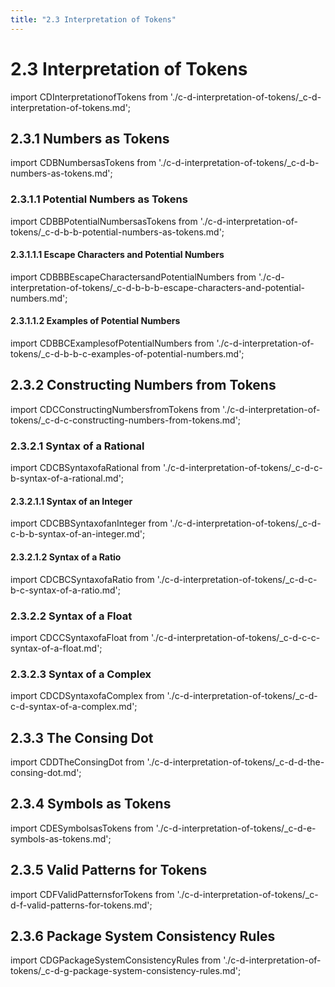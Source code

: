 ```yaml
---
title: "2.3 Interpretation of Tokens"
---
```


# 2.3 Interpretation of Tokens

import CDInterpretationofTokens from './c-d-interpretation-of-tokens/_c-d-interpretation-of-tokens.md';

<CDInterpretationofTokens />

## 2.3.1 Numbers as Tokens

import CDBNumbersasTokens from './c-d-interpretation-of-tokens/_c-d-b-numbers-as-tokens.md';

<CDBNumbersasTokens />

### 2.3.1.1 Potential Numbers as Tokens

import CDBBPotentialNumbersasTokens from './c-d-interpretation-of-tokens/_c-d-b-b-potential-numbers-as-tokens.md';

<CDBBPotentialNumbersasTokens />

#### 2.3.1.1.1 Escape Characters and Potential Numbers

import CDBBBEscapeCharactersandPotentialNumbers from './c-d-interpretation-of-tokens/_c-d-b-b-b-escape-characters-and-potential-numbers.md';

<CDBBBEscapeCharactersandPotentialNumbers />

#### 2.3.1.1.2 Examples of Potential Numbers

import CDBBCExamplesofPotentialNumbers from './c-d-interpretation-of-tokens/_c-d-b-b-c-examples-of-potential-numbers.md';

<CDBBCExamplesofPotentialNumbers />

## 2.3.2 Constructing Numbers from Tokens

import CDCConstructingNumbersfromTokens from './c-d-interpretation-of-tokens/_c-d-c-constructing-numbers-from-tokens.md';

<CDCConstructingNumbersfromTokens />

### 2.3.2.1 Syntax of a Rational

import CDCBSyntaxofaRational from './c-d-interpretation-of-tokens/_c-d-c-b-syntax-of-a-rational.md';

<CDCBSyntaxofaRational />

#### 2.3.2.1.1 Syntax of an Integer

import CDCBBSyntaxofanInteger from './c-d-interpretation-of-tokens/_c-d-c-b-b-syntax-of-an-integer.md';

<CDCBBSyntaxofanInteger />

#### 2.3.2.1.2 Syntax of a Ratio

import CDCBCSyntaxofaRatio from './c-d-interpretation-of-tokens/_c-d-c-b-c-syntax-of-a-ratio.md';

<CDCBCSyntaxofaRatio />

### 2.3.2.2 Syntax of a Float

import CDCCSyntaxofaFloat from './c-d-interpretation-of-tokens/_c-d-c-c-syntax-of-a-float.md';

<CDCCSyntaxofaFloat />

### 2.3.2.3 Syntax of a Complex

import CDCDSyntaxofaComplex from './c-d-interpretation-of-tokens/_c-d-c-d-syntax-of-a-complex.md';

<CDCDSyntaxofaComplex />

## 2.3.3 The Consing Dot

import CDDTheConsingDot from './c-d-interpretation-of-tokens/_c-d-d-the-consing-dot.md';

<CDDTheConsingDot />

## 2.3.4 Symbols as Tokens

import CDESymbolsasTokens from './c-d-interpretation-of-tokens/_c-d-e-symbols-as-tokens.md';

<CDESymbolsasTokens />

## 2.3.5 Valid Patterns for Tokens

import CDFValidPatternsforTokens from './c-d-interpretation-of-tokens/_c-d-f-valid-patterns-for-tokens.md';

<CDFValidPatternsforTokens />

## 2.3.6 Package System Consistency Rules

import CDGPackageSystemConsistencyRules from './c-d-interpretation-of-tokens/_c-d-g-package-system-consistency-rules.md';

<CDGPackageSystemConsistencyRules />

